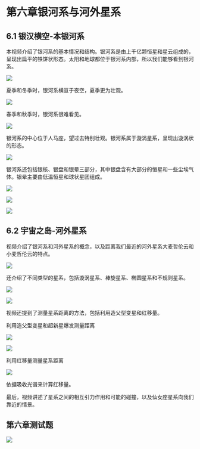 # 第六章银河系与河外星系

<!-- toc -->

## 6.1 银汉横空-本银河系  

本视频介绍了银河系的基本情况和结构。银河系是由上千亿颗恒星和星云组成的，呈现出扁平的铁饼状形态。太阳和地球都位于银河系内部，所以我们能够看到银河系。

![](https://cdn.jsdelivr.net/gh/Rosefinch-Midsummer/MyImagesHost02/img/20240321001002.png)


夏季和冬季时，银河系横亘于夜空，夏季更为壮观。

![](https://cdn.jsdelivr.net/gh/Rosefinch-Midsummer/MyImagesHost02/img/20240321001050.png)

春季和秋季时，银河系很难看见。

![](https://cdn.jsdelivr.net/gh/Rosefinch-Midsummer/MyImagesHost02/img/20240321001159.png)

银河系的中心位于人马座，望过去特别壮观。银河系属于漩涡星系，呈现出漩涡状的形态。

![](https://cdn.jsdelivr.net/gh/Rosefinch-Midsummer/MyImagesHost02/img/20240321001333.png)

银河系还包括银核、银盘和银晕三部分，其中银盘含有大部分的恒星和一些尘埃气体。银晕主要由低温恒星和球状星团组成。

![](https://cdn.jsdelivr.net/gh/Rosefinch-Midsummer/MyImagesHost02/img/20240321001414.png)

![](https://cdn.jsdelivr.net/gh/Rosefinch-Midsummer/MyImagesHost02/img/20240321001529.png)

![](https://cdn.jsdelivr.net/gh/Rosefinch-Midsummer/MyImagesHost02/img/20240321001639.png)
## 6.2 宇宙之岛-河外星系  

视频介绍了银河系和河外星系的概念，以及距离我们最近的河外星系大麦哲伦云和小麦哲伦云的特点。


![](https://cdn.jsdelivr.net/gh/Rosefinch-Midsummer/MyImagesHost02/img/20240321225144.png)

还介绍了不同类型的星系，包括漩涡星系、棒旋星系、椭圆星系和不规则星系。

![](https://cdn.jsdelivr.net/gh/Rosefinch-Midsummer/MyImagesHost02/img/20240321230025.png)


![](https://cdn.jsdelivr.net/gh/Rosefinch-Midsummer/MyImagesHost02/img/20240321230142.png)

视频还提到了测量星系距离的方法，包括利用造父型变星和红移量。

利用造父型变星和超新星爆发测量距离

![](https://cdn.jsdelivr.net/gh/Rosefinch-Midsummer/MyImagesHost02/img/20240321230722.png)

![](https://cdn.jsdelivr.net/gh/Rosefinch-Midsummer/MyImagesHost02/img/20240321230806.png)

利用红移量测量星系距离

![](https://cdn.jsdelivr.net/gh/Rosefinch-Midsummer/MyImagesHost02/img/20240321230859.png)

依据吸收光谱来计算红移量。

最后，视频讲述了星系之间的相互引力作用和可能的碰撞，以及仙女座星系向我们靠近的情景。

## 第六章测试题

![](https://cdn.jsdelivr.net/gh/Rosefinch-Midsummer/MyImagesHost02/img/20240321231345.png)






